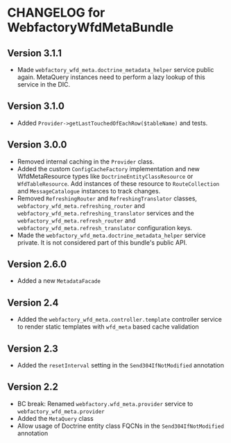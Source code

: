 # CHANGELOG for WebfactoryWfdMetaBundle

## Version 3.1.1

* Made `webfactory_wfd_meta.doctrine_metadata_helper` service public again. MetaQuery instances need to perform a lazy lookup of this service in the DIC.

## Version 3.1.0

* Added ```Provider->getLastTouchedOfEachRow($tableName)``` and tests. 

## Version 3.0.0

* Removed internal caching in the `Provider` class.  
* Added the custom `ConfigCacheFactory` implementation and new WfdMetaResource types like `DoctrineEntityClassResource` or `WfdTableResource`. Add instances of these resource to `RouteCollection` and `MessageCatalogue` instances to track changes.
* Removed `RefreshingRouter` and `RefreshingTranslator` classes, `webfactory_wfd_meta.refreshing_router` and `webfactory_wfd_meta.refreshing_translator` services and the `webfactory_wfd_meta.refresh_router` and `webfactory_wfd_meta.refresh_translator` configuration keys.
* Made the `webfactory_wfd_meta.doctrine_metadata_helper` service private. It is not considered part of this bundle's public API.


## Version 2.6.0

* Added a new `MetadataFacade`

## Version 2.4

* Added the `webfactory_wfd_meta.controller.template` controller service to render static templates with `wfd_meta` based cache validation

## Version 2.3

* Added the `resetInterval` setting in the `Send304IfNotModified` annotation

## Version 2.2

* BC break: Renamed `webfactory.wfd_meta.provider` service to `webfactory_wfd_meta.provider`
* Added the `MetaQuery` class
* Allow usage of Doctrine entity class FQCNs in the `Send304IfNotModified` annotation
